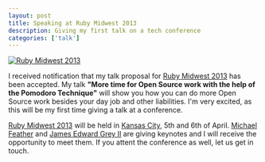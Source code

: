 ```yaml
---
layout: post
title: Speaking at Ruby Midwest 2013
description: Giving my first talk on a tech conference
categories: ['talk']
---
```


<a href="http://farm9.staticflickr.com/8225/8457381969_a4ecae5eff_z.jpg" title="Ruby Midwest 2013" class="fancybox"><img src="http://farm9.staticflickr.com/8225/8457381969_a4ecae5eff.jpg" class="center" alt="Ruby Midwest 2013"/></a>

I received notification that my talk proposal for [Ruby Midwest 2013](http://www.rubymidwest.com/) has been accepted.
My talk **"More time for Open Source work with the help of the Pomodoro Technique"** will show you how you can do more
Open Source work besides your day job and other liabilities. I'm very excited, as this will be my first time giving a
talk at a conference.


[Ruby Midwest 2013](http://www.rubymidwest.com/) will be held in [Kansas City](http://www.kansascity.com/), 5th and 6th
of April. [Michael Feather](http://www.twitter.com/mfeathers) and [James Edward Grey II](http://www.twitter.com/JEG2) are giving keynotes and I will receive the opportunity to meet them.
 If you attent the conference as well, let us get in touch.

